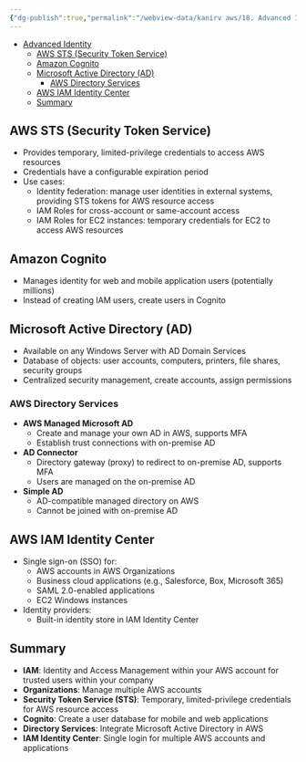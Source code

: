 ```yaml
---
{"dg-publish":true,"permalink":"/webview-data/kanirv aws/18. Advanced Identity/","created":"2025-02-16T17:46:23.653+05:30"}
---
```


- [Advanced Identity](#advanced-identity)
    - [AWS STS (Security Token Service)](#aws-sts-security-token-service)
    - [Amazon Cognito](#amazon-cognito)
    - [Microsoft Active Directory (AD)](#microsoft-active-directory-ad)
        - [AWS Directory Services](#aws-directory-services)
    - [AWS IAM Identity Center](#aws-iam-identity-center)
    - [Summary](#summary)

## AWS STS (Security Token Service)

- Provides temporary, limited-privilege credentials to access AWS resources
- Credentials have a configurable expiration period
- Use cases:
    - Identity federation: manage user identities in external systems, providing STS tokens for AWS resource access
    - IAM Roles for cross-account or same-account access
    - IAM Roles for EC2 instances: temporary credentials for EC2 to access AWS resources

## Amazon Cognito

- Manages identity for web and mobile application users (potentially millions)
- Instead of creating IAM users, create users in Cognito

## Microsoft Active Directory (AD)

- Available on any Windows Server with AD Domain Services
- Database of objects: user accounts, computers, printers, file shares, security groups
- Centralized security management, create accounts, assign permissions

### AWS Directory Services

- **AWS Managed Microsoft AD**
    - Create and manage your own AD in AWS, supports MFA
    - Establish trust connections with on-premise AD
- **AD Connector**
    - Directory gateway (proxy) to redirect to on-premise AD, supports MFA
    - Users are managed on the on-premise AD
- **Simple AD**
    - AD-compatible managed directory on AWS
    - Cannot be joined with on-premise AD

## AWS IAM Identity Center

- Single sign-on (SSO) for:
    - AWS accounts in AWS Organizations
    - Business cloud applications (e.g., Salesforce, Box, Microsoft 365)
    - SAML 2.0-enabled applications
    - EC2 Windows instances
- Identity providers:
    - Built-in identity store in IAM Identity Center

## Summary

- **IAM**: Identity and Access Management within your AWS account for trusted users within your company
- **Organizations**: Manage multiple AWS accounts
- **Security Token Service (STS)**: Temporary, limited-privilege credentials for AWS resource access
- **Cognito**: Create a user database for mobile and web applications
- **Directory Services**: Integrate Microsoft Active Directory in AWS
- **IAM Identity Center**: Single login for multiple AWS accounts and applications